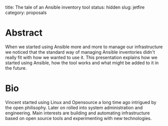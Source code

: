 title: The tale of an Ansible inventory tool
status: hidden
slug: jetfire
category: proposals

# Abstract
When we started using Ansible more and more to manage our infrastructure we
noticed that the standard way of managing Ansible inventories didn't really
fit with how we wanted to use it.
This presentation explains how we started using Ansible, how the tool works
and what might be added to it in the future.

# Bio
Vincent started using Linux and Opensource a long time ago intrigued by the
open philisophy. Later on rolled into system administration and engineering.
Main interests are building and automating infrastructure based on open source
tools and experimenting with new technologies.
